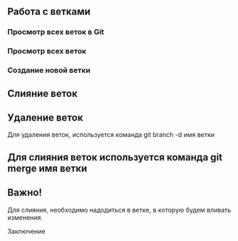 ## Работа с ветками

### Просмотр всех веток в Git

### Просмотр всех веток

### Создание новой ветки

## Слияние веток


## Удаление веток

Для удаления веток, используется команда git branch -d имя ветки

## Для слияния веток используется команда git merge имя ветки

## Важно! 

Для слияния, необходимо надодиться в ветке, в которую будем вливать изменения. 

Заключение
